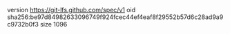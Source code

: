 version https://git-lfs.github.com/spec/v1
oid sha256:be97d84982633096749f924fcec44ef4eaf8f29552b57d6c28ad9a9c9732b0f3
size 1096
